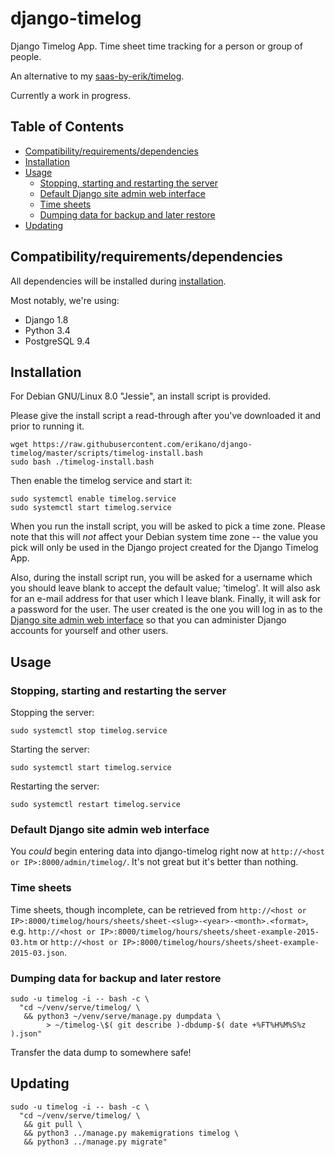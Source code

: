# django-timelog

Django Timelog App. Time sheet time tracking for a person or group of people.

An alternative to my [saas-by-erik/timelog](https://github.com/saas-by-erik/timelog).

Currently a work in progress.

## Table of Contents

* [Compatibility/requirements/dependencies](#compatibilityrequirementsdependencies)
* [Installation](#installation)
* [Usage](#usage)
  - [Stopping, starting and restarting the server](#stopping-starting-and-restarting-the-server)
  - [Default Django site admin web interface](#default-django-site-admin-web-interface)
  - [Time sheets](#time-sheets)
  - [Dumping data for backup and later restore](#dumping-data-for-backup-and-later-restore)
* [Updating](#updating)

## Compatibility/requirements/dependencies

All dependencies will be installed during [installation](#installation).

Most notably, we're using:

  * Django 1.8
  * Python 3.4
  * PostgreSQL 9.4

## Installation

For Debian GNU/Linux 8.0 "Jessie", an install script is provided.

Please give the install script a read-through after you've downloaded it
and prior to running it.

```
wget https://raw.githubusercontent.com/erikano/django-timelog/master/scripts/timelog-install.bash
sudo bash ./timelog-install.bash
```

Then enable the timelog service and start it:

```
sudo systemctl enable timelog.service
sudo systemctl start timelog.service
```

When you run the install script, you will be asked to pick a time zone.
Please note that this will *not* affect your Debian system time zone --
the value you pick will only be used in the Django project created
for the Django Timelog App.

Also, during the install script run, you will be asked for a username
which you should leave blank to accept the default value; 'timelog'.
It will also ask for an e-mail address for that user which I leave blank.
Finally, it will ask for a password for the user.
The user created is the one you will log in as to
the [Django site admin web interface](#default-django-site-admin-web-interface)
so that you can administer Django accounts for yourself and other users.

## Usage

### Stopping, starting and restarting the server

Stopping the server:

```
sudo systemctl stop timelog.service
```

Starting the server:

```
sudo systemctl start timelog.service
```

Restarting the server:

```
sudo systemctl restart timelog.service
```

### Default Django site admin web interface

You *could* begin entering data into django-timelog right now at
`http://<host or IP>:8000/admin/timelog/`.
It's not great but it's better than nothing.

### Time sheets

Time sheets, though incomplete, can be retrieved from 
`http://<host or IP>:8000/timelog/hours/sheets/sheet-<slug>-<year>-<month>.<format>`, e.g.
`http://<host or IP>:8000/timelog/hours/sheets/sheet-example-2015-03.htm` or
`http://<host or IP>:8000/timelog/hours/sheets/sheet-example-2015-03.json`.

### Dumping data for backup and later restore

```
sudo -u timelog -i -- bash -c \
  "cd ~/venv/serve/timelog/ \
   && python3 ~/venv/serve/manage.py dumpdata \
        > ~/timelog-\$( git describe )-dbdump-$( date +%FT%H%M%S%z ).json"
```

Transfer the data dump to somewhere safe!

## Updating

```
sudo -u timelog -i -- bash -c \
  "cd ~/venv/serve/timelog/ \
   && git pull \
   && python3 ../manage.py makemigrations timelog \
   && python3 ../manage.py migrate"
```
